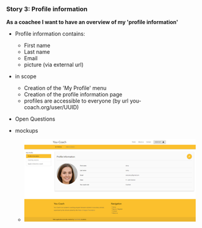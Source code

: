       
### Story 3: Profile information
 **As a coachee I want to have an overview of my 'profile information'**   
 
 - Profile information contains:
     - First name
     - Last name
     - Email
     - picture (via external url)  
      
 - in scope
     - Creation of the 'My Profile' menu
     - Creation of the profile information page 
     - profiles are accessible to everyone (by url you-coach.org/user/UUID)    
 
 - Open Questions
 
 - mockups
     - ![signin](../img/my-profile.png)